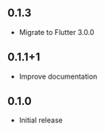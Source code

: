 ## 0.1.3

* Migrate to Flutter 3.0.0

## 0.1.1+1

* Improve documentation

## 0.1.0

* Initial release